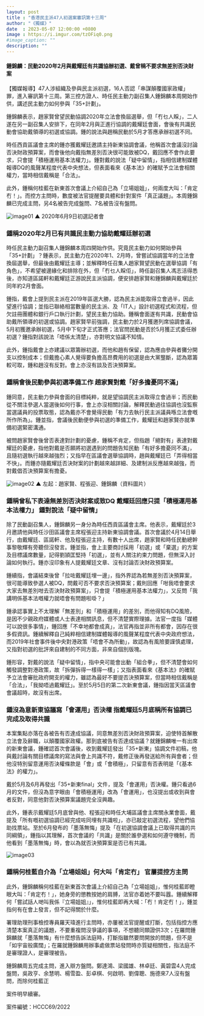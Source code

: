 ```yaml
---
layout: post
title : "香港民主派47人初選案審訊第十三周"
author: "《獨媒》"
date  : 2023-05-07 12:00:00 +0800
image : https://i.imgur.com/tzOFiq0.png
#image_caption: ""
description: ""
---
```


#### 鍾錦麟：民動2020年2月與戴耀廷有共識協辦初選、戴曾稱不要求無差別否決財案

<!--more-->

【獨媒報導】47人涉組織及參與民主派初選，16人否認「串謀顛覆國家政權」罪，進入審訊第十三周。第三控方證人、時任民主動力副召集人鍾錦麟本周開始作供，講述民主動力如何參與「35+計劃」。

鍾錦麟表示，趙家賢曾望民動協調2020年立法會換屆選舉，但「冇乜人睬」，二人遂在另一副召集人安排下，在同年2月與正進行協調的戴耀廷會面，會後有共識民動會協助戴領導的初選或協調。鍾的說法與趙稱民動於5月才答應承辦初選不同。

時任西貢區議會主席的鍾亦獲戴耀廷邀請主持新東協調會議，他稱首次會議沒討論否決財政預算案，而會後他向戴指無差別否決很可能致被DQ，戴回應不會作此要求，只會提「積極運用基本法權力」。鍾對戴的說法「疑中留情」，指相信建制媒體報導DQ的風聲某程度代表中央想法，但表面看來《基本法》的確賦予立法會相關權力，當時相信戴稱是「合法」。

此外，鍾稱何桂藍在新東首次會議上介紹自己為「立場姐姐」，何兩度大叫：「肯定冇！」。而控方主問時，數度被法官提醒要具體和針對案件「真正議題」。本周鍾錦麟已完成主問，另4名被告完成盤問、7名被告沒有盤問。

![image01](https://i.imgur.com/XO9PS5L.png)
▲ 2020年6月9日初選記者會


### 鍾稱2020年2月已有共識民主動力協助戴耀廷辦初選

時任民主動力副召集人鍾錦麟本周四開始作供。究竟民主動力如何開始參與「35+計劃」？鍾表示，民主動力在2020年1、2月時，曾嘗試協調當年的立法會換屆選舉，但最後由戴耀廷主導；並解釋時任召集人趙家賢望民動在選舉協調「有角色」，不希望被邊緣化和排除在外，但「冇乜人睬佢」，時任副召集人馮志活得悉後，亦知道區諾軒和戴耀廷正游說民主派協調，便安排趙家賢和鍾錦麟與戴耀廷於同年約2月會面。

鍾指，戴會上提到民主派在2019年區選大勝，認為民主派能取得立會過半，因此望進行協調；並指已聯絡相當數量的民主派、及「IT人」設計初選程式和流程，但欠註冊團體和銀行戶口執行計劃，望民主動力協助。鍾稱會面遂有共識，民動會協助戴所領導的初選或協調。趙家賢早前強調，民主動力於2月獲邀列席協調會議，5月初獲邀承辦初選，5月中下旬才正式答應；法官問民動是否於5月獲正式委任辦初選？鍾指對該說法「唔係太清楚」，亦對明文協議不知情。

此外，鍾指戴會上亦建議以眾籌辦初選，而他和趙有保留，認為應由參與者攤分開支以控制成本；但戴擔心素人覺得要負擔高昂費用的初選是由大黨壟斷，認為眾籌較可取，鍾和趙沒有反對。會上亦沒有談及否決預算案。


### 鍾稱會後民動參與初選準備工作 趙家賢對戴「好多擔憂同不滿」

鍾同意，民主動力參與會面的目標純粹，就是望協調民主派取得立會過半；而民動從不關注參選人當選後如何行事，會上亦沒相關討論，解釋民動過往協調也沒監察當選議員的投票取態，認為戴亦不會覺得民動「有力去執行民主派議員喺立法會嘅所作所為」。鍾並指，會議後民動便參與初選的準備工作，戴耀廷和趙家賢亦就準備初選緊密溝通。

被問趙家賢會後曾否表達對計劃的憂慮，鍾稱不肯定，但指趙「絕對有」表達對戴耀廷的憂慮，指他對戴是否願將初選遇到的問題告知民動「有好多擔憂同不滿」，且隨初選執行越來越強烈；又指早在區議會選舉協調時，趙與戴耀廷已「弄得相當不快」。而鍾亦隨戴耀廷否決財案的計劃越來越詳細、及建制派反應越來越強，而對戴倡否決預算案有擔憂。

![image02](https://i.imgur.com/1Wh1j3E.png)
▲ 左起：趙家賢、程張迎、鍾錦麟（資料圖片）


### 鍾稱曾私下表達無差別否決財案或致DQ 戴耀廷回應只提「積極運用基本法權力」 鍾對說法「疑中留情」

除了民動副召集人，鍾錦麟另一身分為時任西貢區議會主席。他表示，戴耀廷於3月邀請他與時任沙田區議會主席程張迎主持新東協調會議。首次會議於4月14日舉行，由戴耀廷、區諾軒、他及程張迎主持，有數十人出席，趙家賢和時任民動總幹事黎敬輝有旁聽但沒發言。鍾並指，會上主要商討採用「初選」或「棄選」的方案及目標議席數量，記得劉頴匡堅持「初選」，並有人關注約束力問題，但無深入討論如何執行。鍾亦沒印象有人提戴耀廷文章、沒有討論否決財政預算案。

鍾續指，會議結束後曾「拉咗戴耀廷埋一邊」，指外界認為若無差別否決預算案，很可能導致參選人被DQ，問戴可否不要求否決預算案；戴則回應「咁我唔會要求大家去無差別咁去否決財政預算案」，只會提「積極運用基本法權力」，又反問「我講明係基本法嘅權力就唔會有問題啦啩？」

鍾承認事實上不太理解「無差別」和「積極運用」的差別，而他得知有DQ風險，是因不少親政府媒體或人士表達相關訊息，但不清楚實際理據。法官一度指「媒體可以說很多事情」，鍾回應「不幸地都會成真」，法官再指並非所有都會，因存在很多假資訊。鍾續解釋自己純粹相信建制媒體報導的風聲某程度代表中央政府想法，而2019年社會事件後中央對港政策「唔會不為所動」，故認為有風險要謹慎處理，又指對初選的批評來自建制的不同方面，非來自個別版塊。

鍾形容，對戴的說法「疑中留情」，指中央可能會出動「組合拳」，但不清楚會如何觸發調整對港政策，故「拆彈拆得一樣得一樣」；又指表面看來《基本法》的確賦予立法會審批政府開支的權力，雖認為最好不要提否決預算案，但當時相信戴稱是「合法」，「我拗唔過戴耀廷」。至於5月5日的第二次新東會議，鍾指因當天區議會會議超時，故沒有出席。


### 鍾沒為意新東協議寫「會運用」否決權 指戴耀廷5月底稱所有協調已完成及取得共識

本案集點亦落在各被告有否達成協議，同意無差別否決財政預算案，迫使特首解散立法會及辭職，以顛覆國家政權。那到底被告有否達成協議？就鍾錦麟唯一有出席的新東會議，鍾確認首次會議後，收到戴耀廷發出「35+新東」協調文件初稿，他與戴討論有關目標議席的寫法與會上共識不符，戴修正後再發送給所有與會者；但他沒特別留意運用否決權條款是「會」或「會積極」，只留意有否表明是「《基本法》的權力」。

戴於5月及6月再發出「35+新東final」文件，提及「會運用」否決權。鍾只看過6月的文件，但沒為意字眼由「會積極運用」改為「會運用」，也沒提出或收到與會者反對，同意他對否決預算案議題完全沒興趣。

此外，鍾表示戴耀廷5月底曾與他、程張迎和時任大埔區議會主席關永業會面，戴提及「所有嘅初選協調已經完成咗同埋有共識啦」，亦已敲定初選流程，望他們協助找票站。至於6月發布的「墨落無悔」提及「在初選協調會議上已取得共識的共同綱領」，鍾指以其理解，首次會議的「共識」是關於誰參選和如何遵守機制，而他看到「墨落無悔」時，會以為就否決預算案是否已有共識。

![image03](https://i.imgur.com/PfPjd7z.png)


### 鍾稱何桂藍自介為「立場姐姐」何大叫「肯定冇」 官屢提控方主問

此外，鍾錦麟稱何桂藍在新東首次會議上介紹自己為「立場姐姐」，惟何桂藍即瞪眼大叫：「肯定冇！」，她身旁的懲教按她的肩膊，法官亦着她不要叫囂。鍾續解釋何「嘗試話人哋叫我係『立場姐姐』」，惟何桂藍即再大喊：「冇！肯定冇！」，鍾並指何有在會上發言，但不記得關於什麼。

署理助理刑事檢控專員羅天瑋進行主問時，亦屢被法官提醒或打斷，包括指控方應清楚本案真正的議題，不要重複問沒爭議的事項，不想聽同類證供3次；在羅問鍾錦麟就「墨落無悔」有什麼想告訴法庭時，打斷指雖然要問開放的問題，但不是「如宇宙般廣闊」；在羅就鍾錦麟用辦事處做票站發問時亦質疑相關性，指法庭不是審理證人，是審理被告。

鍾錦麟周五完成主問，進入辯方盤問。鄭達鴻、梁國雄、林卓廷、黃碧雲4人完成盤問，吳政亨、余慧明、楊雪盈、彭卓棋、何啟明、劉偉聰、施德來7人沒有盤問，而除何桂藍正

案件明早續審。

案件編號：HCCC69/2022

<!--END-->